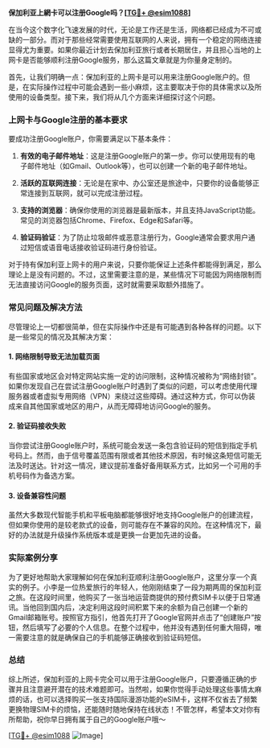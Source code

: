 **保加利亚上網卡可以注册Google吗？[[TG💪+ @esim1088](https://t.me/s/esim1088)]**

在当今这个数字化飞速发展的时代，无论是工作还是生活，网络都已经成为不可或缺的一部分。而对于那些经常需要使用互联网的人来说，拥有一个稳定的网络连接显得尤为重要。如果你最近计划去保加利亚旅行或者长期居住，并且担心当地的上网卡是否能够顺利注册Google服务，那么这篇文章就是为你量身定制的。

首先，让我们明确一点：保加利亚的上网卡是可以用来注册Google账户的。但是，在实际操作过程中可能会遇到一些小麻烦，这主要取决于你的具体需求以及所使用的设备类型。接下来，我们将从几个方面来详细探讨这个问题。

### 上网卡与Google注册的基本要求

要成功注册Google账户，你需要满足以下基本条件：

1. **有效的电子邮件地址**：这是注册Google账户的第一步。你可以使用现有的电子邮件地址（如Gmail、Outlook等），也可以创建一个新的电子邮件地址。
   
2. **活跃的互联网连接**：无论是在家中、办公室还是旅途中，只要你的设备能够正常连接到互联网，就可以完成注册过程。

3. **支持的浏览器**：确保你使用的浏览器是最新版本，并且支持JavaScript功能。常见的浏览器包括Chrome、Firefox、Edge和Safari等。

4. **验证码验证**：为了防止垃圾邮件或恶意注册行为，Google通常会要求用户通过短信或语音电话接收验证码进行身份验证。

对于持有保加利亚上网卡的用户来说，只要你能保证上述条件都能得到满足，那么理论上是没有问题的。不过，这里需要注意的是，某些情况下可能因为网络限制而无法直接访问Google的服务页面，这时就需要采取额外措施了。

### 常见问题及解决方法

尽管理论上一切都很简单，但在实际操作中还是有可能遇到各种各样的问题。以下是一些常见的情况及其解决方案：

#### 1. 网络限制导致无法加载页面

有些国家或地区会对特定网站实施一定的访问限制，这种情况被称为“网络封锁”。如果你发现自己在尝试注册Google账户时遇到了类似的问题，可以考虑使用代理服务器或者虚拟专用网络（VPN）来绕过这些障碍。通过这种方式，你可以伪装成来自其他国家或地区的用户，从而无障碍地访问Google的服务。

#### 2. 验证码接收失败

当你尝试注册Google账户时，系统可能会发送一条包含验证码的短信到指定手机号码上。然而，由于信号覆盖范围有限或者其他技术原因，有时候这条短信可能无法及时送达。针对这一情况，建议提前准备好备用联系方式，比如另一个可用的手机号码作为备选方案。

#### 3. 设备兼容性问题

虽然大多数现代智能手机和平板电脑都能够很好地支持Google账户的创建流程，但如果你使用的是较老款式的设备，则可能存在不兼容的风险。在这种情况下，最好的办法就是升级操作系统版本或是更换一台更加先进的设备。

### 实际案例分享

为了更好地帮助大家理解如何在保加利亚顺利注册Google账户，这里分享一个真实的例子。小李是一位热爱旅行的年轻人，他刚刚结束了一段为期两周的保加利亚之旅。在这段时间里，他购买了一张当地运营商提供的预付费SIM卡以便于日常通讯。当他回到国内后，决定利用这段时间积累下来的余额为自己创建一个新的Gmail邮箱账号。按照官方指引，他首先打开了Google官网并点击了“创建账户”按钮，然后填写了必要的个人信息。在整个过程中，他并没有遇到任何重大阻碍，唯一需要注意的就是确保自己的手机能够正确接收到验证码短信。

### 总结

综上所述，保加利亚的上网卡完全可以用于注册Google账户，只要遵循正确的步骤并且注意避开潜在的技术难题即可。当然啦，如果你觉得手动处理这些事情太麻烦的话，也可以选择购买一张支持国际漫游功能的eSIM卡，这样不仅省去了频繁更换物理SIM卡的烦恼，还能随时随地保持在线状态！不管怎样，希望本文对你有所帮助，祝你早日拥有属于自己的Google账户哦～

[[TG💪+ @esim1088](https://t.me/s/esim1088) ![Image](https://i.postimg.cc/4NQfJmqS/Snipaste-2025-05-13-00-14-12.png)]
